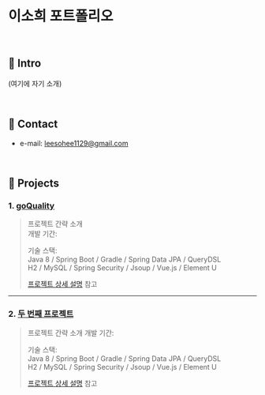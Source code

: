 # 이소희 포트폴리오

</br>

## :pushpin: Intro
(여기에 자기 소개)

</br>

## :pushpin: Contact
- e-mail: leesohee1129@gmail.com

</br>

## :pushpin: Projects
### 1. [goQuality](https://github.com/Integerous/goQuality)
>프로젝트 간략 소개  
>개발 기간: 
>  
>기술 스택:  
>Java 8 / Spring Boot / Gradle / Spring Data JPA / QueryDSL  
>H2 / MySQL / Spring Security / Jsoup / Vue.js / Element U  
>  
>[프로젝트 상세 설명](https://github.com/Integerous/goQuality) 참고

---

### 2. [두 번째 프로젝트]()
>프로젝트 간략 소개 
>개발 기간: 
>  
>기술 스택:  
>Java 8 / Spring Boot / Gradle / Spring Data JPA / QueryDSL  
>H2 / MySQL / Spring Security / Jsoup / Vue.js / Element U  
>  
>[프로젝트 상세 설명](https://github.com/Integerous/goQuality) 참고
